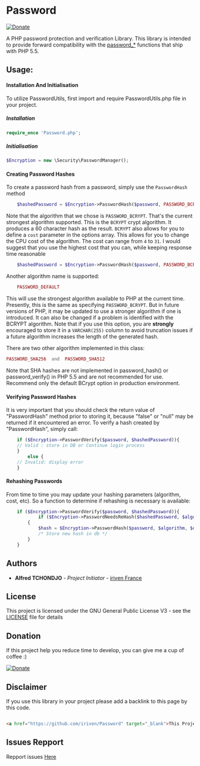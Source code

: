 # Password
[![Donate](https://img.shields.io/badge/Donate-PayPal-green.svg)](https://www.paypal.com/cgi-bin/webscr?cmd=_s-xclick&hosted_button_id=XDCFPNTKUC4TU)

A PHP password protection and verification Library. This library is intended to provide forward compatibility with the [password_*](http://php.net/password)  functions that ship with PHP 5.5.

## Usage:

#### Installation And Initialisation

To utilize PasswordUtils, first import and require PasswordUtils.php file in your project.
##### Installation
```php
require_once 'Password.php';
```
##### Initialisation
```php
$Encryption = new \Security\PasswordManager();
```
#### Creating Password Hashes

To create a password hash from a password, simply use the `PasswordHash` method
````PHP
    $hashedPassword = $Encryption->PasswordHash($password, PASSWORD_BCRYPT);
````   
Note that the algorithm that we chose is `PASSWORD_BCRYPT`. That's the current strongest algorithm supported. 
This is the `BCRYPT` crypt algorithm. It produces a 60 character hash as the result. `BCRYPT` also allows for 
you to define a `cost` parameter in the options array. This allows for you to change the CPU cost of the algorithm. 
The cost can range from `4` to `31`. I would suggest that you use the highest cost that you can, while keeping response time reasonable 
````PHP
    $hashedPassword = $Encryption->PasswordHash($password, PASSWORD_BCRYPT,['cost' => 12]);
````

Another algorithm name is supported:
````PHP
    PASSWORD_DEFAULT
````
This will use the strongest algorithm available to PHP at the current time. Presently, this is the same as 
specifying `PASSWORD_BCRYPT`. But in future versions of PHP, it may be updated to use a stronger algorithm 
if one is introduced. It can also be changed if a problem is identified with the BCRYPT algorithm. Note that 
if you use this option, you are **strongly** encouraged to store it in a `VARCHAR(255)` column to avoid 
truncation issues if a future algorithm increases the length of the generated hash.

There are two other algorithm implemented in this class:
````PHP
PASSWORD_SHA256  and  PASSWORD_SHA512
````
Note that SHA hashes are not implemented in password_hash() or password_verify() in PHP 5.5 and are not recommended 
for use. Recommend only the default BCrypt option in production environment.

#### Verifying Password Hashes

It is very important that you should check the return value of "PasswordHash" method prior to storing it, because "false" or "null" may be returned if it encountered an error.
To verify a hash created by "PasswordHash", simply call:

````PHP
	if ($Encryption->PasswordVerify($password, $hashedPassword)){
	// Valid : store in DB or Continue login process
	} 
    	else {
	// Invalid: display error
	}
````
#### Rehashing Passwords

From time to time you may update your hashing parameters (algorithm, cost, etc). So a function to determine if rehashing is necessary is available:

````PHP
    if ($Encryption->PasswordVerify($password, $hashedPassword)){
    		if ($Encryption->PasswordNeedsReHash($hashedPassword, $algorithm, $options))
		{
			$hash = $Encryption->PasswordHash($password, $algorithm, $options);
			/* Store new hash in db */
		}
	}
````
## Authors

* **Alfred TCHONDJO** - *Project Initiator* - [iriven France](https://www.facebook.com/Tchalf)

## License

This project is licensed under the GNU General Public License V3 - see the [LICENSE](LICENSE) file for details

## Donation

If this project help you reduce time to develop, you can give me a cup of coffee :)

[![Donate](https://img.shields.io/badge/Donate-PayPal-green.svg)](https://www.paypal.com/cgi-bin/webscr?cmd=_s-xclick&hosted_button_id=XDCFPNTKUC4TU)

## Disclaimer

If you use this library in your project please add a backlink to this page by this code.

```html

<a href="https://github.com/iriven/Password" target="_blank">This Project Uses Alfred's TCHONDJO Password Library.</a>
```
## Issues Repport
Repport issues [Here](https://github.com/iriven/Password/issues)
